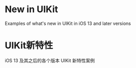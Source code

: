 # New in UIKit
Examples of what's new in UIKit in iOS 13 and later versions

# UIKit新特性
iOS 13 及其之后的各个版本 UIKit 新特性案例